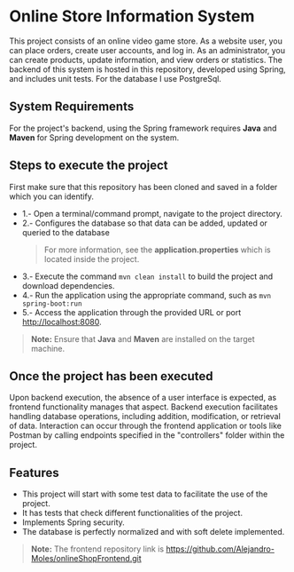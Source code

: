 # Online Store Information System
This project consists of an online video game store. As a website user, you can place orders, create user accounts, and log in. As an administrator, you can create products, update information, and view orders or statistics. The backend of this system is hosted in this repository, developed using Spring, and includes unit tests. For the database I use PostgreSql.

## System Requirements

For the project's backend, using the Spring framework requires **Java** and **Maven** for Spring development on the system.

## Steps to execute the project

First make sure that this repository has been cloned and saved in a folder which you can identify.
- 1.- Open a terminal/command prompt, navigate to the project directory.
- 2.- Configures the database so that data can be added, updated or queried to the database
	 > For more information, see the **application.properties** which is located inside the project.
- 3.- Execute the command `mvn clean install` to build the project and download dependencies.
- 4.- Run the application using the appropriate command, such as `mvn spring-boot:run`
- 5.- Access the application through the provided URL or port [http://localhost:8080](http://localhost:8080/).
> **Note:**  Ensure that **Java** and **Maven** are installed on the target machine.

## Once the project has been executed
Upon backend execution, the absence of a user interface is expected, as frontend functionality manages that aspect. Backend execution facilitates handling database operations, including addition, modification, or retrieval of data. Interaction can occur through the frontend application or tools like Postman by calling endpoints specified in the "controllers" folder within the project.

## Features

- This project will start with some test data to facilitate the use of the project. 
- It has tests that check different functionalities of the project.
- Implements Spring security.
- The database is perfectly normalized and with soft delete implemented.

> **Note:**  The frontend repository link is https://github.com/Alejandro-Moles/onlineShopFrontend.git
